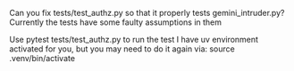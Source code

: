 Can you fix tests/test_authz.py so that it properly tests gemini_intruder.py?
Currently the tests have some faulty assumptions in them

Use pytest tests/test_authz.py to run the test
I have uv environment activated for you, but you may need to do it again via: source .venv/bin/activate